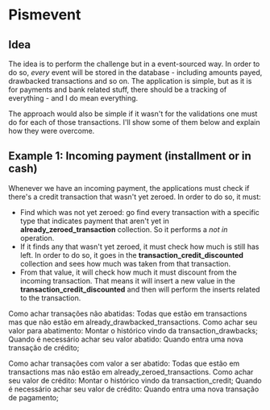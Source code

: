 # Pismevent


## Idea

The idea is to perform the challenge but in a event-sourced way. In order to do so, *every* event will be stored in the database - including amounts payed, drawbacked transactions and so on. The application is simple, but as it is for payments and bank related stuff, there should be a tracking of everything - and I do mean everything.

The approach would also be simple if it wasn't for the validations one must do for each of those transactions. I'll show some of them below and explain how they were overcome.

## Example 1: Incoming payment (installment or in cash)

Whenever we have an incoming payment, the applications must check if there's a credit transaction that wasn't yet zeroed. In order to do so, it must:

* Find which was not yet zeroed: go find every transaction with a specific type that indicates payment that aren't yet in **already_zeroed_transaction** collection. So it performs a *not in* operation.
* If it finds any that wasn't yet zeroed, it must check how much is still has left. In order to do so, it goes in the **transaction_credit_discounted** collection and sees how much was taken from that transaction.
* From that value, it will check how much it must discount from the incoming transaction. That means it will insert a new value in the **transaction_credit_discounted** and then will perform the inserts related to the transaction.


Como achar transações não abatidas: Todas que estão em transactions mas que não estão em already_drawbacked_transactions.
  Como achar seu valor para abatimento: Montar o histórico vindo da transaction_drawbacks;
  Quando é necessário achar seu valor abatido: Quando entra uma nova transação de crédito;
  
Como achar transações com valor a ser abatido: Todas que estão em transactions mas não estão em already_zeroed_transactions.
  Como achar seu valor de crédito: Montar o histórico vindo da transaction_credit;
  Quando é necessário achar seu valor de crédito: Quando entra uma nova transação de pagamento;   
  
  
